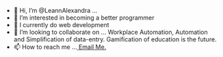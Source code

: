- 👋 Hi, I’m @LeannAlexandra ... 
- 👀 I’m interested in becoming a better programmer
- 🌱 I currently do web development 
- 💞️ I’m looking to collaborate on ... Workplace Automation, Automation and Simplification of data-entry. Gamification of education is the future.  
- 📫 How to reach me ...<a href="mailto:leannalexandraviolet@gmail.com" target="_blank"> Email Me.</a>

<!---
LeannAlexandra/LeannAlexandra is a ✨ special ✨ repository because its `README.md` (this file) appears on your GitHub profile.
You can click the Preview link to take a look at your changes.
--->
